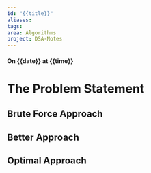 ```yaml
---
id: "{{title}}"
aliases: 
tags: 
area: Algorithms
project: DSA-Notes
---
```

#### On {{date}} at {{time}}

# The Problem Statement
## Brute Force Approach
## Better Approach
## Optimal Approach